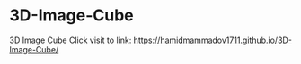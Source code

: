 # 3D-Image-Cube
3D Image Cube
Click visit to link: https://hamidmammadov1711.github.io/3D-Image-Cube/
